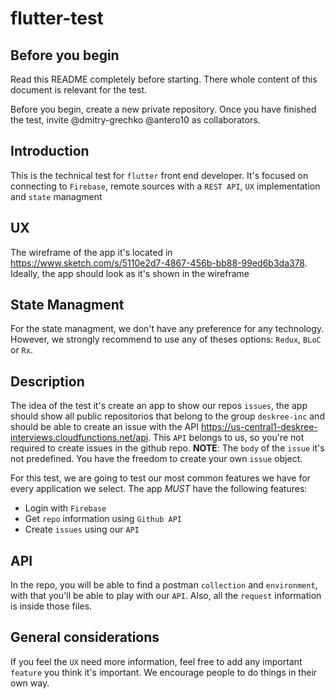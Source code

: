 # flutter-test


## Before you begin

Read this README completely before starting. There whole content of this document is relevant for the test.

Before you begin, create a new private repository. Once you have finished the test, invite @dmitry-grechko @antero10 as collaborators.


## Introduction

This is the technical test for `flutter` front end developer. It's focused on connecting to `Firebase`, remote sources with a `REST API`, `UX` implementation and `state` managment

## UX 

The wireframe of the app it's located in  https://www.sketch.com/s/5110e2d7-4867-456b-bb88-99ed6b3da378. Ideally, the app should look as it's shown in the wireframe


## State Managment

For the state managment, we don't have any preference for any technology. However, we strongly recommend to use any of theses options: `Redux`, `BLoC` or `Rx`. 



## Description

The idea of the test it's create an app to show our repos `issues`, the app should show all public repositorios that belong to the group `deskree-inc` and should be able to create an issue with the API https://us-central1-deskree-interviews.cloudfunctions.net/api.  This `API` belongs to us, so you're not required to create issues in the github repo. **NOTE**: The `body` of the `issue` it's not predefined. You have the freedom to create your own `issue` object.


For this test, we are going to test our most common features we have for every application we select. The app *MUST* have the following features:

* Login with `Firebase`
* Get `repo` information using `Github API`
* Create `issues` using our `API` 


## API

In the repo, you will be able to find a postman `collection` and `environment`, with that you'll be able to play with our `API`. Also, all the `request` information is inside those files.

## General considerations

If you feel the `UX` need more information, feel free to add  any important `feature` you think it's important. We encourage people to do things in their own way.
